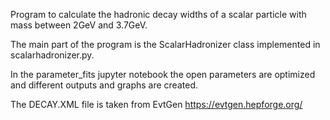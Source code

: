 Program to calculate the hadronic decay widths of a scalar particle with mass between 2GeV and 3.7GeV.

The main part of the program is the ScalarHadronizer class implemented in scalarhadronizer.py.

In the parameter_fits jupyter notebook the open parameters are optimized and different outputs and graphs are created.

The DECAY.XML file is taken from EvtGen https://evtgen.hepforge.org/
